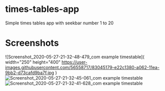 # times-tables-app
Simple times tables app with seekbar number 1 to 20

# Screenshots

![Screenshot_2020-05-27-21-32-48-479_com example timestable]( width="250" height="400" https://user-images.githubusercontent.com/56558717/83045179-e22c1380-a062-11ea-9bb2-d73cafd9ba7f.jpg )
![Screenshot_2020-05-27-21-32-45-061_com example timestable](https://user-images.githubusercontent.com/56558717/83045185-e5bf9a80-a062-11ea-84f1-1a287cf871be.jpg)
![Screenshot_2020-05-27-21-32-41-628_com example timestable](https://user-images.githubusercontent.com/56558717/83045194-e7895e00-a062-11ea-91fd-a56ee5c08826.jpg)
